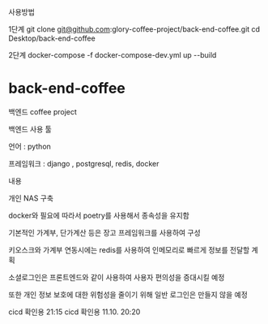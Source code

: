 사용방법

1단계
git clone git@github.com:glory-coffee-project/back-end-coffee.git
cd Desktop/back-end-coffee

2단계
docker-compose -f docker-compose-dev.yml up --build



# back-end-coffee
백엔드 coffee project

백엔드 사용 툴

언어 : python

프레임워크 : django , postgresql, redis, docker

내용

개인 NAS 구축

docker와 필요에 따라서 poetry를 사용해서 종속성을 유지함

기본적인 가계부, 단가계산 등은 장고 프레임워크를 사용하여 구성

키오스크와 가계부 연동시에는 redis를 사용하여 인메모리로 빠르게 정보를 전달할 계획

소셜로그인은 프론트엔드와 같이 사용하여 사용자 편의성을 증대시킬 예정

또한 개인 정보 보호에 대한 위험성을 줄이기 위해 일반 로그인은 만들지 않을 예정


cicd 확인용 21:15
cicd 확인용 11.10. 20:20

